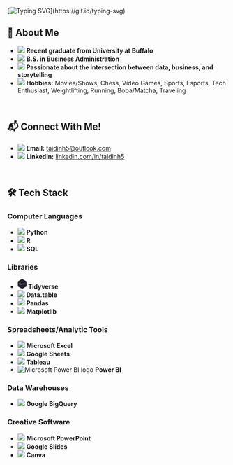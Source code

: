 [![Typing SVG](https://readme-typing-svg.demolab.com?font=League+Spartan&weight=700&size=30&duration=3000&pause=1000&color=46C3EB&vCenter=true&width=500&lines=Hi+there+%F0%9F%91%8B+I'm+Tai;%F0%9F%90%BB%E2%80%8D%E2%9D%84%EF%B8%8F+Welcome+to+my+portfolio!)](https://git.io/typing-svg)







## 📌 About Me

- <img src="https://img.icons8.com/color/48/graduation-cap.png" width="20"/> **Recent graduate from University at Buffalo**
- <img src="https://img.icons8.com/color/48/open-book--v2.png" width="20"/> **B.S. in Business Administration**
- <img src="https://img.icons8.com/color/48/combo-chart--v1.png" width="20"/> **Passionate about the intersection between data, business, and storytelling**
- <img src="https://img.icons8.com/color/48/dumbbell.png" width="20"/> **Hobbies:** Movies/Shows, Chess, Video Games, Sports, Esports, Tech Enthusiast, Weightlifting, Running, Boba/Matcha, Traveling

<br>


## 📬 Connect With Me!

- <img src="https://img.icons8.com/color/48/new-post.png" width="20"/> **Email:** [taidinh5@outlook.com](mailto:taidinh5@outlook.com)  
- <img src="https://img.icons8.com/color/48/linkedin.png" width="20"/> **LinkedIn:** [linkedin.com/in/taidinh5](https://www.linkedin.com/in/taidinh5/)

<br>


## 🛠️ Tech Stack

### **Computer Languages**  
- <img src="https://cdn.jsdelivr.net/gh/devicons/devicon/icons/python/python-original.svg" width="20"/> **Python**  
- <img src="https://www.r-project.org/logo/Rlogo.png" width="20"/> **R**  
- <img src="https://cdn.jsdelivr.net/gh/devicons/devicon/icons/mysql/mysql-original.svg" width="20"/> **SQL**  

### **Libraries**  
- <img src="https://raw.githubusercontent.com/rstudio/hex-stickers/master/PNG/tidyverse.png" width="20"/> **Tidyverse**  
- <img src="https://www.r-project.org/logo/Rlogo.png" width="20"/> **Data.table**
- <img src="https://pandas.pydata.org/static/img/pandas_mark.svg" width="20"/> **Pandas**  
- <img src="https://matplotlib.org/_static/images/logo2.svg" width="20"/> **Matplotlib**  

### **Spreadsheets/Analytic Tools**  
- <img src="https://img.icons8.com/color/48/000000/microsoft-excel-2019--v1.png" width="20"/> **Microsoft Excel**  
- <img src="https://img.icons8.com/color/48/000000/google-sheets.png" width="20"/> **Google Sheets**  
- <img src="https://img.icons8.com/color/48/000000/tableau-software.png" width="20"/> **Tableau**
- <img src="https://commons.wikimedia.org/wiki/Special:FilePath/New_Power_BI_Logo.svg" width="20" alt="Microsoft Power BI logo"/> **Power BI**    

### **Data Warehouses**  
- <img src="https://cdn.jsdelivr.net/gh/devicons/devicon/icons/google/google-original.svg" width="20"/> **Google BigQuery**  

### **Creative Software**  
- <img src="https://img.icons8.com/color/48/microsoft-powerpoint-2019--v1.png" width="20"/> **Microsoft PowerPoint**  
- <img src="https://img.icons8.com/color/48/google-slides.png" width="20"/> **Google Slides**  
- <img src="https://img.icons8.com/color/48/canva.png" width="20"/> **Canva**  
